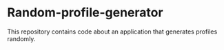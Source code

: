 # Random-profile-generator
This repository contains code about an application that generates profiles randomly.

